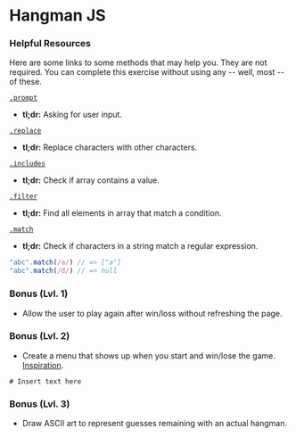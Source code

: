 # Hangman JS

### Helpful Resources

Here are some links to some methods that may help you. They are not required. You can complete this exercise without using any -- well, most -- of these.

[`.prompt`](https://developer.mozilla.org/en-US/docs/Web/API/Window/prompt)  
  * **tl;dr:** Asking for user input.

[`.replace`](https://developer.mozilla.org/en-US/docs/Web/JavaScript/Reference/Global_Objects/String/replace)  
  * **tl;dr:** Replace characters with other characters.

[`.includes`](https://developer.mozilla.org/en-US/docs/Web/JavaScript/Reference/Global_Objects/Array/filter)  
  * **tl;dr:** Check if array contains a value.

[`.filter`](https://developer.mozilla.org/en-US/docs/Web/JavaScript/Reference/Global_Objects/Array/includes)  
  * **tl;dr:** Find all elements in array that match a condition.

[`.match`](https://developer.mozilla.org/en-US/docs/Web/JavaScript/Reference/Global_Objects/String/match)  
  * **tl;dr:** Check if characters in a string match a regular expression.  
  ```js
  "abc".match(/a/) // => ["a"]
  "abc".match(/d/) // => null
  ```

### Bonus (Lvl. 1)

* Allow the user to play again after win/loss without refreshing the page.

### Bonus (Lvl. 2)

* Create a menu that shows up when you start and win/lose the game. [Inspiration](https://gieseanw.files.wordpress.com/2010/03/hangman_banner.jpg?w=900&h=424).

```text
# Insert text here
```

### Bonus (Lvl. 3)

* Draw ASCII art to represent guesses remaining with an actual hangman.
